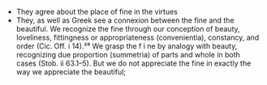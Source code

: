 - They agree about the place of fine in the virtues
- They, as well as Greek see a connexion between the fine and the beautiful. We recognize the fine through our conception of beauty, loveliness, fittingness or appropriateness (convenientia), constancy, and order (Cic. Off. i 14).²⁶ We grasp the f i ne by analogy with beauty, recognizing due proportion (summetria) of parts and whole in both cases (Stob. ii 63.1–5). But we do not appreciate the fine in exactly the way we appreciate the beautiful;